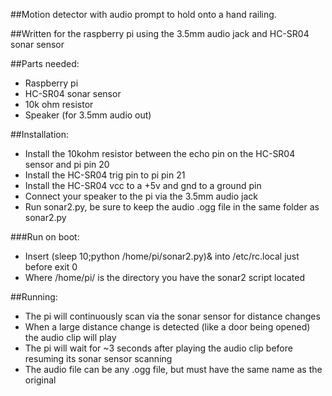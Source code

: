 ##Motion detector with audio prompt to hold onto a hand railing.

##Written for the raspberry pi using the 3.5mm audio jack and HC-SR04 sonar sensor

##Parts needed:
* Raspberry pi
* HC-SR04 sonar sensor
* 10k ohm resistor
* Speaker (for 3.5mm audio out)


##Installation:
* Install the 10kohm resistor between the echo pin on the HC-SR04 sensor and pi pin 20
* Install the HC-SR04 trig pin to pi pin 21
* Install the HC-SR04 vcc to a +5v and gnd to a ground pin
* Connect your speaker to the pi via the 3.5mm audio jack
* Run sonar2.py, be sure to keep the audio .ogg file in the same folder as sonar2.py

###Run on boot:
* Insert (sleep 10;python /home/pi/sonar2.py)&  into /etc/rc.local just before exit 0
* Where /home/pi/ is the directory you have the sonar2 script located

##Running:
* The pi will continuously scan via the sonar sensor for distance changes
* When a large distance change is detected (like a door being opened) the audio clip will play
* The pi will wait for ~3 seconds after playing the audio clip before resuming its sonar sensor scanning
* The audio file can be any .ogg file, but must have the same name as the original